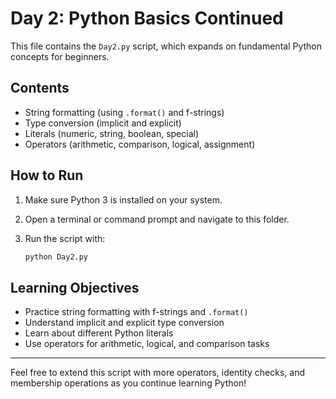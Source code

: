 # Day 2: Python Basics Continued

This file contains the `Day2.py` script, which expands on fundamental Python concepts for beginners.

## Contents

* String formatting (using `.format()` and f-strings)
* Type conversion (implicit and explicit)
* Literals (numeric, string, boolean, special)
* Operators (arithmetic, comparison, logical, assignment)

## How to Run

1. Make sure Python 3 is installed on your system.
2. Open a terminal or command prompt and navigate to this folder.
3. Run the script with:

   ```bash
   python Day2.py
   ```

## Learning Objectives

* Practice string formatting with f-strings and `.format()`
* Understand implicit and explicit type conversion
* Learn about different Python literals
* Use operators for arithmetic, logical, and comparison tasks

---

Feel free to extend this script with more operators, identity checks, and membership operations as you continue learning Python!
